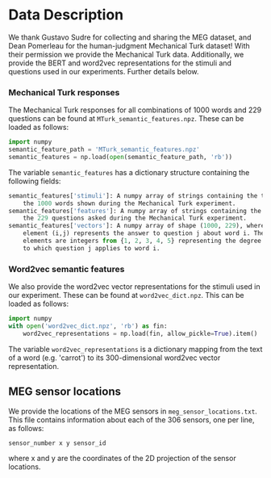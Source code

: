 # Data Description

We thank Gustavo Sudre for collecting and sharing the MEG dataset, and 
Dean Pomerleau for the human-judgment Mechanical Turk dataset!
With their permission we provide the Mechanical Turk data. Additionally,
we provide the BERT and word2vec representations for the stimuli and questions
used in our experiments. Further details below.


### Mechanical Turk responses
The Mechanical Turk responses for all combinations of 1000 words and 
229 questions can be found at `MTurk_semantic_features.npz`. 
These can be loaded as follows:
```python
import numpy
semantic_feature_path = 'MTurk_semantic_features.npz'
semantic_features = np.load(open(semantic_feature_path, 'rb'))
```
The variable `semantic_features` has a dictionary structure containing the 
following fields:
```python
semantic_features['stimuli']: A numpy array of strings containing the text of 
    the 1000 words shown during the Mechanical Turk experiment.
semantic_features['features']: A numpy array of strings containing the text of 
    the 229 questions asked during the Mechanical Turk experiment.
semantic_features['vectors']: A numpy array of shape (1000, 229), where each
    element (i,j) represents the answer to question j about word i. These 
    elements are integers from {1, 2, 3, 4, 5} representing the degree
    to which question j applies to word i.
```

### Word2vec semantic features
We also provide the word2vec vector representations for the stimuli used in our
experiment. These can be found at `word2vec_dict.npz`. This can be loaded
as follows:
```python
import numpy
with open('word2vec_dict.npz', 'rb') as fin:
    word2vec_representations = np.load(fin, allow_pickle=True).item()
```
The variable `word2vec_representations` is a dictionary mapping from the text
of a word (e.g. 'carrot') to its 300-dimensional word2vec vector representation.


## MEG sensor locations
We provide the locations of the MEG sensors in `meg_sensor_locations.txt`.
This file contains information about each of the 306 sensors, one per line, as 
follows:
```
sensor_number x y sensor_id
```
where x and y are the coordinates of the 2D projection of the sensor locations.
